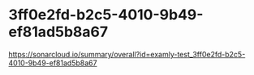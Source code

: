 # 3ff0e2fd-b2c5-4010-9b49-ef81ad5b8a67
https://sonarcloud.io/summary/overall?id=examly-test_3ff0e2fd-b2c5-4010-9b49-ef81ad5b8a67

